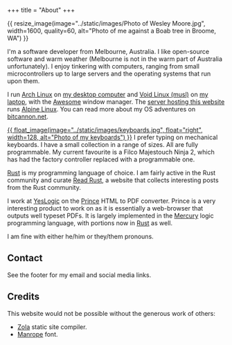 +++
title = "About"
+++

{{ resize_image(image="../static/images/Photo of Wesley Moore.jpg", width=1600, quality=60, alt="Photo of me against a Boab tree in Broome, WA") }}

I'm a software developer from Melbourne, Australia. I like open-source software
and warm weather (Melbourne is not in the warm part of Australia
unfortunately). I enjoy tinkering with computers, ranging from small
microcontrollers up to large servers and the operating systems that run upon
them.

I run [Arch Linux] on [my desktop computer][my desktop] and [Void
Linux (musl)][Void Linux] on [my laptop], with the [Awesome] window manager.
The [server hosting this website][my server] runs [Alpine Linux].
You can read more about my OS adventures on [bitcannon.net].

[{{ float_image(image="../static/images/keyboards.jpg", float="right", width=128, alt="Photo of my keyboards") }}](../images/keyboards.jpg)
I prefer typing on mechanical keyboards. I have a small collection in a range of
sizes. All are fully programmable. My current favourite is a Filco Majestouch
Ninja 2, which has had the factory controller replaced with a programmable one.

[Rust] is my programming language of choice. I am fairly active in the Rust
community and curate [Read Rust], a website that collects interesting posts
from the Rust community.

I work at [YesLogic] on the [Prince] HTML to PDF converter. Prince is a very
interesting product to work on as it is essentially a web-browser that outputs
well typeset PDFs. It is largely implemented in the [Mercury] logic programming
language, with portions now in [Rust] as well.

I am fine with either he/him or they/them pronouns.

[Alpine Linux]: https://alpinelinux.org/
[Arch Linux]: https://www.archlinux.org/
[Awesome]: https://awesomewm.org/
[bitcannon.net]: https://bitcannon.net/
[Mercury]: http://www.mercurylang.org/
[my desktop]: https://bitcannon.net/page/ryzen9-pc/
[my laptop]: https://bitcannon.net/post/huawei-matebook-x-pro-void-linux/
[my server]: https://www.wezm.net/technical/2019/02/alpine-linux-docker-infrastructure/
[Prince]: https://www.princexml.com/
[Read Rust]: https://readrust.net/
[Rust]: https://www.rust-lang.org/
[Void Linux]: https://voidlinux.org/
[YesLogic]: https://yeslogic.com/

## Contact

See the footer for my email and social media links.

## Credits

This website would not be possible without the generous work of others:

* [Zola](https://www.getzola.org/) static site compiler.
* [Manrope](https://manropefont.com/) font.
